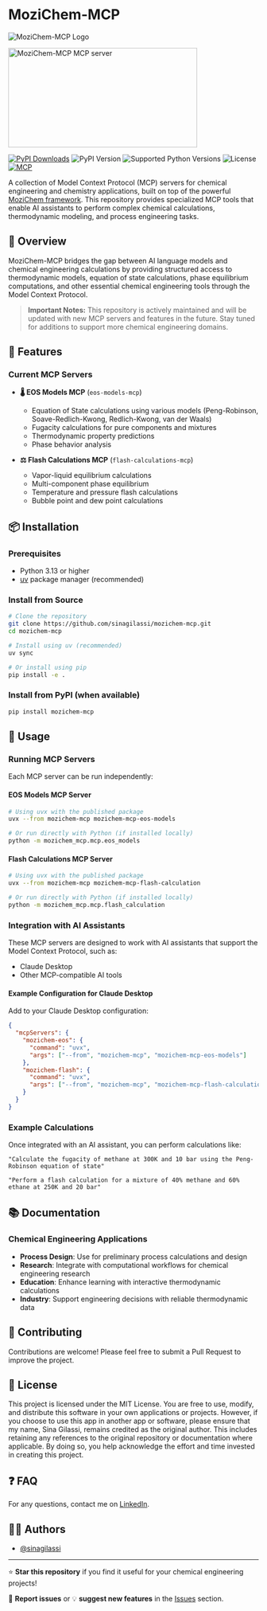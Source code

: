 # MoziChem-MCP

![MoziChem-MCP Logo](https://drive.google.com/uc?export=view&id=1WKN5vQCt8TeIltix0_oHtrME6bV5X6EK)

<a href="https://glama.ai/mcp/servers/@sinagilassi/mozichem-mcp">
  <img width="380" height="200" src="https://glama.ai/mcp/servers/@sinagilassi/mozichem-mcp/badge" alt="MoziChem-MCP MCP server" />
</a>

[![PyPI Downloads](https://static.pepy.tech/personalized-badge/mozichem-mcp?period=total&units=INTERNATIONAL_SYSTEM&left_color=BLACK&right_color=GREEN&left_text=downloads)](https://pepy.tech/projects/mozichem-mcp)
![PyPI Version](https://img.shields.io/pypi/v/mozichem-mcp)
![Supported Python Versions](https://img.shields.io/pypi/pyversions/mozichem-mcp.svg)
![License](https://img.shields.io/pypi/l/mozichem-mcp)
[![MCP](https://img.shields.io/badge/Model_Context_Protocol-Compatible-orange)](https://modelcontextprotocol.io)

A collection of Model Context Protocol (MCP) servers for chemical engineering and chemistry applications, built on top of the powerful [MoziChem framework](https://github.com/sinagilassi/mozichem-hub). This repository provides specialized MCP tools that enable AI assistants to perform complex chemical calculations, thermodynamic modeling, and process engineering tasks.

## 🧪 Overview

MoziChem-MCP bridges the gap between AI language models and chemical engineering calculations by providing structured access to thermodynamic models, equation of state calculations, phase equilibrium computations, and other essential chemical engineering tools through the Model Context Protocol.

> **Important Notes:**
> This repository is actively maintained and will be updated with new MCP servers and features in the future. Stay tuned for additions to support more chemical engineering domains.

## 🚀 Features

### Current MCP Servers

- **🌡️ EOS Models MCP** (`eos-models-mcp`)
  - Equation of State calculations using various models (Peng-Robinson, Soave-Redlich-Kwong, Redlich-Kwong, van der Waals)
  - Fugacity calculations for pure components and mixtures
  - Thermodynamic property predictions
  - Phase behavior analysis

- **⚖️ Flash Calculations MCP** (`flash-calculations-mcp`)
  - Vapor-liquid equilibrium calculations
  - Multi-component phase equilibrium
  - Temperature and pressure flash calculations
  - Bubble point and dew point calculations

## 📦 Installation

### Prerequisites

- Python 3.13 or higher
- [uv](https://docs.astral.sh/uv/) package manager (recommended)

### Install from Source

```bash
# Clone the repository
git clone https://github.com/sinagilassi/mozichem-mcp.git
cd mozichem-mcp

# Install using uv (recommended)
uv sync

# Or install using pip
pip install -e .
```

### Install from PyPI (when available)

```bash
pip install mozichem-mcp
```

## 🔧 Usage

### Running MCP Servers

Each MCP server can be run independently:

#### EOS Models MCP Server

```bash
# Using uvx with the published package
uvx --from mozichem-mcp mozichem-mcp-eos-models

# Or run directly with Python (if installed locally)
python -m mozichem_mcp.mcp.eos_models
```

#### Flash Calculations MCP Server

```bash
# Using uvx with the published package
uvx --from mozichem-mcp mozichem-mcp-flash-calculation

# Or run directly with Python (if installed locally)
python -m mozichem_mcp.mcp.flash_calculation
```

### Integration with AI Assistants

These MCP servers are designed to work with AI assistants that support the Model Context Protocol, such as:

- Claude Desktop
- Other MCP-compatible AI tools

#### Example Configuration for Claude Desktop

Add to your Claude Desktop configuration:

```json
{
  "mcpServers": {
    "mozichem-eos": {
      "command": "uvx",
      "args": ["--from", "mozichem-mcp", "mozichem-mcp-eos-models"]
    },
    "mozichem-flash": {
      "command": "uvx",
      "args": ["--from", "mozichem-mcp", "mozichem-mcp-flash-calculation"]
    }
  }
}
```

### Example Calculations

Once integrated with an AI assistant, you can perform calculations like:

```text
"Calculate the fugacity of methane at 300K and 10 bar using the Peng-Robinson equation of state"

"Perform a flash calculation for a mixture of 40% methane and 60% ethane at 250K and 20 bar"
```

## 📚 Documentation

### Chemical Engineering Applications

- **Process Design**: Use for preliminary process calculations and design
- **Research**: Integrate with computational workflows for chemical engineering research
- **Education**: Enhance learning with interactive thermodynamic calculations
- **Industry**: Support engineering decisions with reliable thermodynamic data

## 🤝 Contributing

Contributions are welcome! Please feel free to submit a Pull Request to improve the project.

## 📝 License

This project is licensed under the MIT License. You are free to use, modify, and distribute this software in your own applications or projects. However, if you choose to use this app in another app or software, please ensure that my name, Sina Gilassi, remains credited as the original author. This includes retaining any references to the original repository or documentation where applicable. By doing so, you help acknowledge the effort and time invested in creating this project.

## ❓ FAQ

For any questions, contact me on [LinkedIn](https://www.linkedin.com/in/sina-gilassi/).

## 👨‍💻 Authors

- [@sinagilassi](https://www.github.com/sinagilassi)

---

⭐ **Star this repository** if you find it useful for your chemical engineering projects!

🐛 **Report issues** or 💡 **suggest new features** in the [Issues](https://github.com/sinagilassi/mozichem-mcp/issues) section.